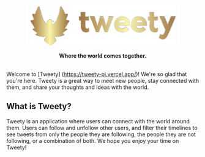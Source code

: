 <div align="center">
  <br>
  <p><img src='/src/assets/images/logo.png'></p>
  <strong>Where the world comes together.</strong>
</div>
<br>

Welcome to [Tweety] (https://tweety-pi.vercel.app/)! We're so glad that you're here. Tweety is a great way to meet new people, stay connected with them, and share your thoughts and ideas with the world.

## What is Tweety?

Tweety is an application where users can connect with the world around them. Users can follow and unfollow other users, and filter their timelines to see tweets from only the people they are following, the people they are not following, or a combination of both. We hope you enjoy your time on Tweety!
